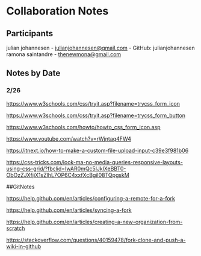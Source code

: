 # Collaboration Notes

## Participants
julian johannesen - julianjohannesen@gmail.com - GitHub: julianjohannesen
ramona saintandre - thenewmona@gmail.com


## Notes by Date

### 2/26
https://www.w3schools.com/css/tryit.asp?filename=trycss_form_icon

https://www.w3schools.com/css/tryit.asp?filename=trycss_form_button

https://www.w3schools.com/howto/howto_css_form_icon.asp

https://www.youtube.com/watch?v=rWjntaq4FW4

https://itnext.io/how-to-make-a-custom-file-upload-input-c39e3f981b06

https://css-tricks.com/look-ma-no-media-queries-responsive-layouts-using-css-grid/?fbclid=IwAR0mQc5lJklXeBBT0-ObOzZJXfjjX1sZlhL7OP6C4xxfXcBgil08TQpgskM

##GitNotes 

https://help.github.com/en/articles/configuring-a-remote-for-a-fork

https://help.github.com/en/articles/syncing-a-fork

https://help.github.com/en/articles/creating-a-new-organization-from-scratch

https://stackoverflow.com/questions/40159478/fork-clone-and-push-a-wiki-in-github

